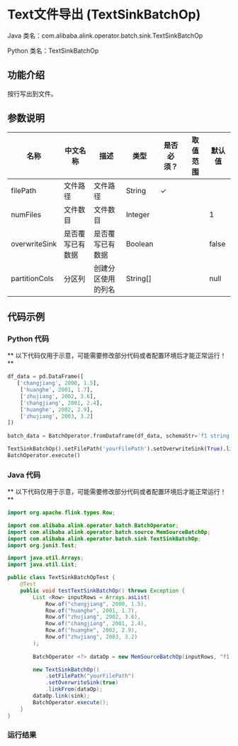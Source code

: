 # Text文件导出 (TextSinkBatchOp)
Java 类名：com.alibaba.alink.operator.batch.sink.TextSinkBatchOp

Python 类名：TextSinkBatchOp


## 功能介绍
按行写出到文件。

## 参数说明
| 名称 | 中文名称 | 描述 | 类型 | 是否必须？ | 取值范围 | 默认值 |
| --- | --- | --- | --- | --- | --- | --- |
| filePath | 文件路径 | 文件路径 | String | ✓ |  |  |
| numFiles | 文件数目 | 文件数目 | Integer |  |  | 1 |
| overwriteSink | 是否覆写已有数据 | 是否覆写已有数据 | Boolean |  |  | false |
| partitionCols | 分区列 | 创建分区使用的列名 | String[] |  |  | null |

## 代码示例

### Python 代码
** 以下代码仅用于示意，可能需要修改部分代码或者配置环境后才能正常运行！**
```python
df_data = pd.DataFrame([
   ['changjiang', 2000, 1.5],
    ['huanghe', 2001, 1.7],
    ['zhujiang', 2002, 3.6],
    ['changjiang', 2001, 2.4],
    ['huanghe', 2002, 2.9],
    ['zhujiang', 2003, 3.2]
])
    
batch_data = BatchOperator.fromDataframe(df_data, schemaStr='f1 string, f2 bigint, f3 double')

TextSinkBatchOp().setFilePath('yourFilePath').setOverwriteSink(True).linkFrom(batch_data)
BatchOperator.execute()
```
### Java 代码
** 以下代码仅用于示意，可能需要修改部分代码或者配置环境后才能正常运行！**
```java
import org.apache.flink.types.Row;

import com.alibaba.alink.operator.batch.BatchOperator;
import com.alibaba.alink.operator.batch.source.MemSourceBatchOp;
import com.alibaba.alink.operator.batch.sink.TextSinkBatchOp;
import org.junit.Test;

import java.util.Arrays;
import java.util.List;

public class TextSinkBatchOpTest {
	@Test
	public void testTextSinkBatchOp() throws Exception {
		List <Row> inputRows = Arrays.asList(
			Row.of("changjiang", 2000, 1.5),
        	Row.of("huanghe", 2001, 1.7),
        	Row.of("zhujiang", 2002, 3.6),
       		Row.of("changjiang", 2001, 2.4),
   			Row.of("huanghe", 2002, 2.9),
  			Row.of("zhujiang", 2003, 3.2)
        );
        
        BatchOperator <?> dataOp = new MemSourceBatchOp(inputRows, "f1 string, f2 int, f3 double");

		new TextSinkBatchOp()
            .setFilePath("yourFilePath")
            .setOverwriteSink(true)
            .linkFrom(dataOp);
		dataOp.link(sink);
		BatchOperator.execute();
	}
}
```

### 运行结果
